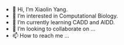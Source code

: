 - 👋 Hi, I’m Xiaolin Yang.
- 👀 I’m interested in Computational Biology.
- 🌱 I’m currently learning CADD and AIDD.
- 💞️ I’m looking to collaborate on ...
- 📫 How to reach me ...

<!---
yangxl258/yangxl258 is a ✨ special ✨ repository because its `README.md` (this file) appears on your GitHub profile.
You can click the Preview link to take a look at your changes.
--->
